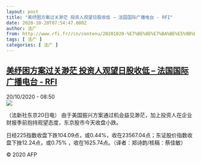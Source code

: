```yaml
---
layout: post
title: "美纾困方案过关渺茫 投资人观望日股收低 – 法国国际广播电台 - RFI"
date: 2020-10-20T07:54:47.000Z
author: 法广
from: http://www.rfi.fr//cn/contenu/20201020-%E7%BE%8E%E7%BA%BE%E5%9B%B0%E6%96%B9%E6%A1%88%E8%BF%87%E5%85%B3%E6%B8%BA%E8%8C%AB-%E6%8A%95%E8%B5%84%E4%BA%BA%E8%A7%82%E6%9C%9B%E6%97%A5%E8%82%A1%E6%94%B6%E4%BD%8E
tags: [ 法广 ]
categories: [ 法广 ]
---
```

<!--1603180487000-->
[美纾困方案过关渺茫 投资人观望日股收低 – 法国国际广播电台 - RFI](http://www.rfi.fr//cn/contenu/20201020-%E7%BE%8E%E7%BA%BE%E5%9B%B0%E6%96%B9%E6%A1%88%E8%BF%87%E5%85%B3%E6%B8%BA%E8%8C%AB-%E6%8A%95%E8%B5%84%E4%BA%BA%E8%A7%82%E6%9C%9B%E6%97%A5%E8%82%A1%E6%94%B6%E4%BD%8E)
------

<div>
<div>20/10/2020 - 08:50</div><img src="https://s.rfi.fr/media/display/1ea8731a-12a2-11eb-884e-005056a964fe/w:310/p:16x9/eco0003b.201020145003.jpg"><div class="t-content__body u-clearfix">            <p>（法新社东京20日电）    由于美国振兴方案通过机会益见渺茫，加上投资人在企业财报季前抱持观望态度，东京股市今天收盘小跌。</p><p>    日经225指数收盘下跌104.09点，或0.44%，收在23567.04点；东证股价指数收盘下挫12.24点，或0.75% ，收在1625.74点。（译者：郑诗韵/核稿：蔡佳敏）</p><p></p>            <p class="t-copyright">© 2020 AFP</p>        </div>
</div>
